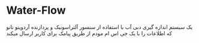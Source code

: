# Water-Flow
یک سیستم اندازه گیری دبی آب با استفاده از سنسور آلتراسونیک و پردازنده آردوینو نانو که اطلاعات را با یک جی اس ام مودم از طریق پیامک برای کاربر ارسال میکند
